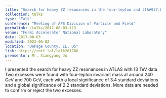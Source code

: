 ```yaml
---
title: "Search for heavy ZZ resonances in the four-lepton and ll&#957;&#957; final states with the ATLAS detector"
collection: talks
type: "Talk"
conference: "Meeting of APS Division of Particle and Field"
permalink: /talks/2017-08-03-t13
venue: "Fermi Accelerator National Laboratory"
date: 2017-08-03
modified: 2023-06-02
location: "DuPage County, IL, US"
link: https://rotf.lol/talk201708
prensentor: Mr. Xiangyang Ju
---
```


I presented the search for heavy ZZ resonances in ATLAS with 13 TeV data. Two excesses were found with four-lepton invariant mass at around 240 GeV and 700 GeV, each with a local significance of 3.4 standard deviations and a global significance of 2.2 standard deviations. More data are needed to confirm or reject the two excesses.
